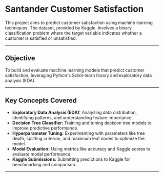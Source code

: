 # Santander Customer Satisfaction

This project aims to predict customer satisfaction using machine learning techniques. The dataset, provided by Kaggle, involves a binary classification problem where the target variable indicates whether a customer is satisfied or unsatisfied.

---

## Objective
To build and evaluate machine learning models that predict customer satisfaction, leveraging Python's Scikit-learn library and exploratory data analysis (EDA).

---

## Key Concepts Covered
- **Exploratory Data Analysis (EDA):** Analyzing data distribution, identifying patterns, and understanding feature importance.
- **Decision Tree Classifier:** Training and tuning decision tree models to improve predictive performance.
- **Hyperparameter Tuning:** Experimenting with parameters like tree depth, splitting criterion, and maximum leaf nodes to optimize the model.
- **Model Evaluation:** Using metrics like accuracy and Kaggle scores to evaluate model performance.
- **Kaggle Submissions:** Submitting predictions to Kaggle for benchmarking and comparison.

---
